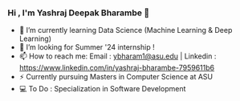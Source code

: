 ### Hi , I'm Yashraj Deepak Bharambe 👋


- 🌱 I’m currently learning Data Science (Machine Learning & Deep Learning)
- 👯 I’m looking for Summer '24 internship !
- 📫 How to reach me: Email : ybharam1@asu.edu | Linkedin : https://www.linkedin.com/in/yashraj-bharambe-7959611b6
- ⚡ Currently pursuing Masters in Computer Science at ASU
- 💻 To Do : Specialization in Software Development
